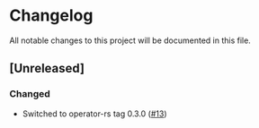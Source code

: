 # Changelog

All notable changes to this project will be documented in this file.

## [Unreleased]

### Changed
- Switched to operator-rs tag 0.3.0 ([#13])

[#13]: https://github.com/stackabletech/hdfs-operator/pull/13
